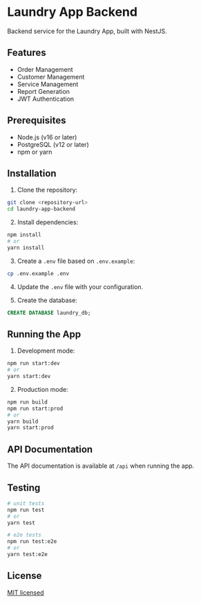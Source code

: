 # Laundry App Backend

Backend service for the Laundry App, built with NestJS.

## Features

- Order Management
- Customer Management
- Service Management
- Report Generation
- JWT Authentication

## Prerequisites

- Node.js (v16 or later)
- PostgreSQL (v12 or later)
- npm or yarn

## Installation

1. Clone the repository:
```bash
git clone <repository-url>
cd laundry-app-backend
```

2. Install dependencies:
```bash
npm install
# or
yarn install
```

3. Create a `.env` file based on `.env.example`:
```bash
cp .env.example .env
```

4. Update the `.env` file with your configuration.

5. Create the database:
```sql
CREATE DATABASE laundry_db;
```

## Running the App

1. Development mode:
```bash
npm run start:dev
# or
yarn start:dev
```

2. Production mode:
```bash
npm run build
npm run start:prod
# or
yarn build
yarn start:prod
```

## API Documentation

The API documentation is available at `/api` when running the app.

## Testing

```bash
# unit tests
npm run test
# or
yarn test

# e2e tests
npm run test:e2e
# or
yarn test:e2e
```

## License

[MIT licensed](LICENSE) 